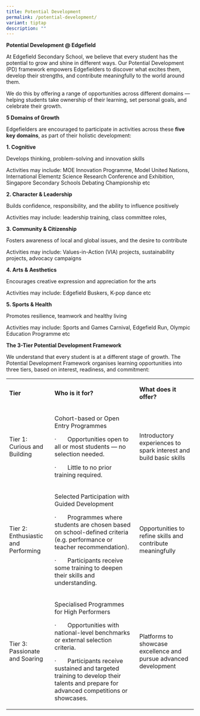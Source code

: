 ```yaml
---
title: Potential Development
permalink: /potential-development/
variant: tiptap
description: ""
---
```

<p><strong>Potential Development @ Edgefield</strong>
</p>
<p>At Edgefield Secondary School, we believe that every student has the potential
to grow and shine in different ways. Our Potential Development (PD) framework
empowers Edgefielders to discover what excites them, develop their strengths,
and contribute meaningfully to the world around them.</p>
<p>We do this by offering a range of opportunities across different domains
— helping students take ownership of their learning, set personal goals,
and celebrate their growth.</p>
<p><strong>5 Domains of Growth</strong>
</p>
<p>Edgefielders are encouraged to participate in activities across these <strong>five key domains</strong>,
as part of their holistic development:</p>
<p><strong>1. Cognitive</strong>
</p>
<p>Develops thinking, problem-solving and innovation skills</p>
<p>Activities may include: MOE Innovation Programme, Model United Nations,
International Elementz Science Research Conference and Exhibition, Singapore
Secondary Schools Debating Championship etc</p>
<p><strong>2. Character &amp; Leadership</strong>
</p>
<p>Builds confidence, responsibility, and the ability to influence positively</p>
<p>Activities may include: leadership training, class committee roles,</p>
<p><strong>3. Community &amp; Citizenship</strong>
</p>
<p>Fosters awareness of local and global issues, and the desire to contribute</p>
<p>Activities may include: Values-in-Action (VIA) projects, sustainability
projects, advocacy campaigns</p>
<p><strong>4. Arts &amp; Aesthetics</strong>
</p>
<p>Encourages creative expression and appreciation for the arts</p>
<p>Activities may include: Edgefield Buskers, K-pop dance etc</p>
<p><strong>5. Sports &amp; Health</strong>
</p>
<p>Promotes resilience, teamwork and healthy living</p>
<p>Activities may include: Sports and Games Carnival, Edgefield Run, Olympic
Education Programme etc</p>
<p><strong>The 3-Tier Potential Development Framework</strong>
</p>
<p>We understand that every student is at a different stage of growth. The
Potential Development Framework organises learning opportunities into three
tiers, based on interest, readiness, and commitment:</p>
<table style="minWidth: 75px">
<colgroup>
<col>
<col>
<col>
</colgroup>
<tbody>
<tr>
<td rowspan="1" colspan="1">
<p><strong>Tier</strong>
</p>
</td>
<td rowspan="1" colspan="1">
<p><strong>Who is it for?</strong>
</p>
</td>
<td rowspan="1" colspan="1">
<p><strong>What does it offer?</strong>
</p>
</td>
</tr>
<tr>
<td rowspan="1" colspan="1">
<p>Tier 1: Curious and Building</p>
</td>
<td rowspan="1" colspan="1">
<p>Cohort-based or Open Entry Programmes</p>
<p>·&nbsp;&nbsp;&nbsp;&nbsp;&nbsp;&nbsp; Opportunities open to all or most
students — no selection needed.</p>
<p>·&nbsp;&nbsp;&nbsp;&nbsp;&nbsp;&nbsp; Little to no prior training required.</p>
</td>
<td rowspan="1" colspan="1">
<p>Introductory experiences to spark interest and build basic skills</p>
</td>
</tr>
<tr>
<td rowspan="1" colspan="1">
<p>Tier 2: Enthusiastic and Performing</p>
</td>
<td rowspan="1" colspan="1">
<p>Selected Participation with Guided Development</p>
<p>·&nbsp;&nbsp;&nbsp;&nbsp;&nbsp;&nbsp; Programmes where students are chosen
based on school-defined criteria (e.g. performance or teacher recommendation).</p>
<p>·&nbsp;&nbsp;&nbsp;&nbsp;&nbsp;&nbsp; Participants receive some training
to deepen their skills and understanding.</p>
</td>
<td rowspan="1" colspan="1">
<p>Opportunities to refine skills and contribute meaningfully</p>
</td>
</tr>
<tr>
<td rowspan="1" colspan="1">
<p>Tier 3: Passionate and Soaring</p>
</td>
<td rowspan="1" colspan="1">
<p>Specialised Programmes for High Performers</p>
<p>·&nbsp;&nbsp;&nbsp;&nbsp;&nbsp;&nbsp; Opportunities with national-level
benchmarks or external selection criteria.</p>
<p>·&nbsp;&nbsp;&nbsp;&nbsp;&nbsp;&nbsp; Participants receive sustained and
targeted training to develop their talents and prepare for advanced competitions
or showcases.</p>
</td>
<td rowspan="1" colspan="1">
<p>Platforms to showcase excellence and pursue advanced development</p>
</td>
</tr>
</tbody>
</table>
<p></p>